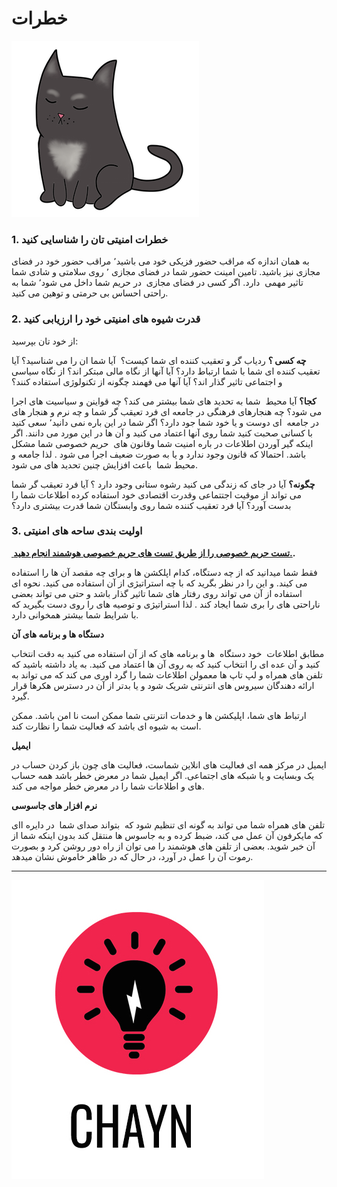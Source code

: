 # خطرات

![](assets/Not%20the%20best%20looking%20cat%20copy.png)


### 1. خطرات امنیتی تان را شناسایی کنید


به همان اندازه که مراقب حضور فزیکی خود می باشید٬ مراقب حضور خود در فضای مجازی نیز باشید. تامین امینت حضور شما در فضای مجازی ٬ روی سلامتی و شادی شما تاثیر مهمی  دارد. اگر کسی در فضای مجازی  در حریم شما داخل می شود٬ شما به راحتی احساس بی حرمتی و توهین می کنید.






### 2. قدرت شیوه های امنیتی خود را ارزیابی کنید



از خود تان بپرسید:


**چه کسی ؟** ردیاب گر و تعقیب کننده ای شما کیست؟  آیا شما ان را می شناسید؟ آیا تعقیب کننده ای شما با شما ارتباط دارد؟ آیا آنها از نگاه مالی مبتکر اند؟ از نگاه سیاسی و اجتماعی تاثیر گذار اند؟ آیا آنها می فهمند چگونه از تکنولوژی استفاده کنند؟

**کجا؟** آیا محیط  شما به تحدید های شما بیشتر می کند؟ چه قواینن و سیاسیت های اجرا می شود؟ چه هنجارهای فرهنگی در جامعه ای فرد تعیقب گر شما و چه نرم و هنجار های در جامعه  ای دوست و یا خود شما جود دارد؟
اگر شما در این باره نمی دانید٬ سعی کنید با کسانی صحبت کنید شما روی آنها اعتماد می کنید و آن ها در این مورد می دانند. اگر اینکه گیر آوردن اطلاعات در باره امنیت شما وقانون های  حریم خصوصی شما مشکل باشد. احتمالا که قانون وجود ندارد و یا به صورت ضعیف اجرا می شود . لذا جامعه و محیط شما  باعث افزایش چنین تحدید های می شود.



**چگونه؟** آیا در جای که زندگی می کنید رشوه ستانی وجود دارد ؟ آیا فرد تعیقب گر شما می تواند از موقیت اجتتماعی وقدرت اقتصادی خود استفاده کرده اطلاعات شما را بدست آورد؟ آیا فرد تعقیب کننده شما روی وابستگان شما قدرت بیشتری دارد؟



### 3. اولیت بندی ساحه های امنیتی



**[ تست حریم خصوصی را از طریق تست های حریم خصوصی هوشمند انجام دهید.](http://smartprivacy.tumblr.com/privacynow).**


فقط شما میدانید که از چه دستگاه، کدام اپلکشن ها و برای چه مقصد آن ها را استفاده می کیند. و این را در نظر بگرید که با چه استراتیژی از آن استفاده می کنید. نحوه ای استفاده از آن می تواند روی رفتار های شما تاثیر گذار باشد و حتی می تواند بعضی ناراحتی های را بری شما ایجاد کند . لذا استراتیژی و توصیه های را روی دست بگیرید که با شرایط شما بیشتر همخوانی دارد.


**دستگاه ها و برنامه های آن**

مطابق اطلاعات  خود دستگاه  ها و برنامه های که از آن استفاده می کنید به دقت انتخاب کنید و آن عده ای را انتخاب کنید که به روی آن ها اعتماد می کنید. به یاد داشته باشید که تلفن های همراه و لپ تاپ ها معمولن اطلاعات شما را گرد اوری می کند که می تواند به ارائه دهندگان سیروس های انترنتی شریک شود و یا بدتر از آن در دسترس هکرها قرار گیرد.

ارتباط های شما، اپلیکشن ها و خدمات انترنتی شما ممکن است نا امن باشد. ممکن است به شیوه ای باشد که فعالیت شما را نظارت کند.


**ایمیل**

ایمیل در مرکز همه ای فعالیت های انلاین شماست، فعالیت های چون باز کردن حساب در یک وبسایت و یا شبکه های اجتماعی. اگر ایمیل شما در معرض خطر باشد همه حساب های و اطلاعات شما را در معرض خطر مواجه می کند.


**نرم افزار های جاسوسی**

تلفن های همراه شما می تواند به گونه ای تنظیم شود که  بتواند صدای شما  در دایره اای که مایکرفون آن عمل می کند، ضبط کرده و به جاسوس ها منتقل کند بدون اینکه شما از آن خبر شوید. بعضی از تلفن های هوشمند را می توان از راه دور روشن کرد و بصورت رموت آن را عمل در آورد، در حال که در ظاهر خاموش نشان میدهد.



---

![](/fa/assets/chayn%20icon.jpg)

